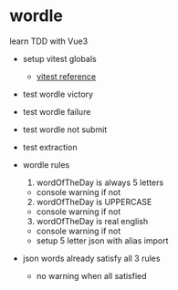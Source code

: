 # wordle

learn TDD with Vue3

- setup vitest globals
  - [vitest reference](https://vitest.dev/config/#globals)
- test wordle victory
- test wordle failure
- test wordle not submit
- test extraction

- wordle rules
  1. wordOfTheDay is always 5 letters
    - console warning if not
  2. wordOfTheDay is UPPERCASE
    - console warning if not 
  3. wordOfTheDay is real english
    - console warning if not
    - setup 5 letter json with alias import
- json words already satisfy all 3 rules
  - no warning when all satisfied